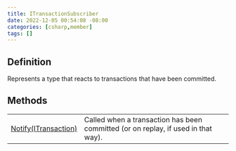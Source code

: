 ```yaml
---
title: ITransactionSubscriber
date: 2022-12-05 00:54:08 -08:00
categories: [csharp,member]
tags: []
---
```


## Definition

Represents a type that reacts to transactions that have been committed.

## Methods
<table><tr><td><!--/posts/csharp.member.entitydb.abstractions.transactions.itransactionsubscriber.notify/--><a href='#'>Notify(ITransaction)</a></td><td>
Called when a transaction has been committed (or on replay, if used in that way).
</td></tr></table>
